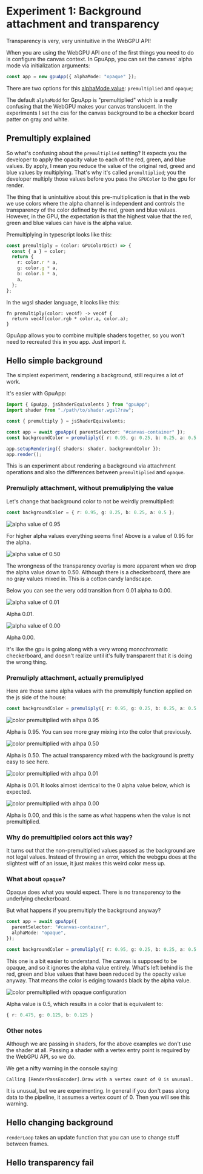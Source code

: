 # Experiment 1: Background attachment and transparency

Transparency is very, very unintuitive in the WebGPU API!

When you are using the WebGPU API one of the first things you need to do is
configure the canvas context. In GpuApp, you can set the canvas' alpha mode via
initialization arguments:

```typescript
const app = new gpuApp({ alphaMode: "opaque" });
```

There are two options for this [alphaMode value](https://developer.mozilla.org/en-US/docs/Web/API/GPUCanvasContext/configure#alphamode): `premultiplied` and `opaque`;

The default `alphaModd` for GpuApp is "premultiplied" which is a really
confusing that the WebGPU makes your canvas translucent. In the experiments
I set the css for the canvas background to be a checker board patter on gray and
white.

## Premultiply explained

So what's confusing about the `premultiplied` setting? It expects you the
developer to apply the opacity value to each of the red, green, and blue values.
By apply, I mean you reduce the value of the original red, greed and blue values
by multiplying. That's why it's called `premultiplied`; you the developer
multiply those values before you pass the `GPUColor` to the gpu for render.

The thing that is unintuitive about this pre-multiplication is that in the web
we use colors where the alpha channel is independent and controls the
transparency of the color defined by the red, green and blue values. However, in
the GPU, the expectation is that the highest value that the red, green and blue
values can have is the alpha value.

Premultiplying in typescript looks like this:

```typescript
const premultiply = (color: GPUColorDict) => {
  const { a } = color;
  return {
    r: color.r * a,
    g: color.g * a,
    b: color.b * a,
    a,
  };
};
```

In the wgsl shader language, it looks like this:

```wgsl
fn premultiply(color: vec4f) -> vec4f {
  return vec4f(color.rgb * color.a, color.a);
}
```

GpuApp allows you to combine multiple shaders together, so you won't need to
recreated this in you app. Just import it.

## Hello simple background

The simplest experiment, rendering a background, still requires a lot of work.

It's easier with GpuApp:

```typescript
import { GpuApp, jsShaderEquivalents } from "gpuApp";
import shader from "./path/to/shader.wgsl?raw";

const { premultiply } = jsShaderEquivalents;

const app = await gpuApp({ parentSelector: "#canvas-container" });
const backgroundColor = premuliply({ r: 0.95, g: 0.25, b: 0.25, a: 0.5 });

app.setupRendering({ shaders: shader, backgroundColor });
app.render();
```

This is an experiment about rendering a background via attachment
operations and also the differences between `premultiplied` and `opaque`.

### Premuliply attachment, without premuliplying the value

Let's change that background color to not be weirdly premultiplied:

```typescript
const backgroundColor = { r: 0.95, g: 0.25, b: 0.25, a: 0.5 };
```

![alpha value of 0.95](/src/experiments/backgroundAttachment/images/non-premultiplied-095.png)

For higher alpha values everything seems fine! Above is a value of 0.95 for the
alpha.

![alpha value of 0.50](/src/experiments/backgroundAttachment/images/non-premultiplied-050.png)

The wrongness of the transparency overlay is more apparent when we drop the
alpha value down to 0.50. Although there is a checkerboard, there are no gray
values mixed in. This is a cotton candy landscape.

Below you can see the very odd transition from 0.01 alpha to 0.00.

![alpha value of 0.01](/src/experiments/backgroundAttachment/images/non-premultiplied-001.png)

Alpha 0.01.

![alpha value of 0.00](/src/experiments/backgroundAttachment/images/non-premultiplied-000.png)

Alpha 0.00.

It's like the gpu is going along with a very wrong monochromatic checkerboard,
and doesn't realize until it's fully transparent that it is doing the wrong
thing.

### Premuliply attachment, actually premuliplyed

Here are those same alpha values with the premultiply function applied on the
js side of the house:

```typescript
const backgroundColor = premuliply({ r: 0.95, g: 0.25, b: 0.25, a: 0.5 });
```

![color premultiplied with alhpa 0.95](/src/experiments/backgroundAttachment/images/premultiplied-095.png)

Alpha is 0.95. You can see more gray mixing into the color that previously.

![color premultiplied with alhpa 0.50](/src/experiments/backgroundAttachment/images/premultiplied-050.png)

Alpha is 0.50. The actual transparency mixed with the background is pretty easy
to see here.

![color premultiplied with alhpa 0.01](/src/experiments/backgroundAttachment/images/premultiplied-001.png)

Alpha is 0.01. It looks almost identical to the 0 alpha value below, which is
expected.

![color premultiplied with alhpa 0.00](/src/experiments/backgroundAttachment/images/premultiplied-000.png)

Alpha is 0.00, and this is the same as what happens when the value is not
premultiplied.

### Why do premultiplied colors act this way?

It turns out that the non-premultiplied values passed as the background are
not legal values. Instead of throwing an error, which the webgpu does at the
slightest wiff of an issue, it just makes this weird color mess up.

### What about `opaque`?

Opaque does what you would expect. There is no transparency to the underlying
checkerboard.

But what happens if you premultiply the background anyway?

```typescript
const app = await gpuApp({
  parentSelector: "#canvas-container",
  alphaMode: "opaque",
});

const backgroundColor = premuliply({ r: 0.95, g: 0.25, b: 0.25, a: 0.5 });
```

This one is a bit easier to understand. The canvas is supposed to be opaque, and
so it ignores the alpha value entirely. What's left behind is the red, green and
blue values that have been reduced by the opacity value anyway. That means the
color is edging towards black by the alpha value.

![color premultiplied with opaque configuration](/src/experiments/backgroundAttachment/images/opaque-premultiplied-050.png)

Alpha value is 0.5, which results in a color that is equivalent to:

```typescript
{ r: 0.475, g: 0.125, b: 0.125 }
```

### Other notes

Although we are passing in shaders, for the above examples we don't use the
shader at all. Passing a shader with a vertex entry point is required by the
WebGPU API, so we do.

We get a nifty warning in the console saying:

```
Calling [RenderPassEncoder].Draw with a vertex count of 0 is unusual.
```

It is unusual, but we are experimenting. In general if you don't pass along
data to the pipeline, it assumes a vertex count of 0. Then you will see this
warning.

## Hello changing background

`renderLoop` takes an update function that you can use to change stuff between
frames.

## Hello transparency fail
